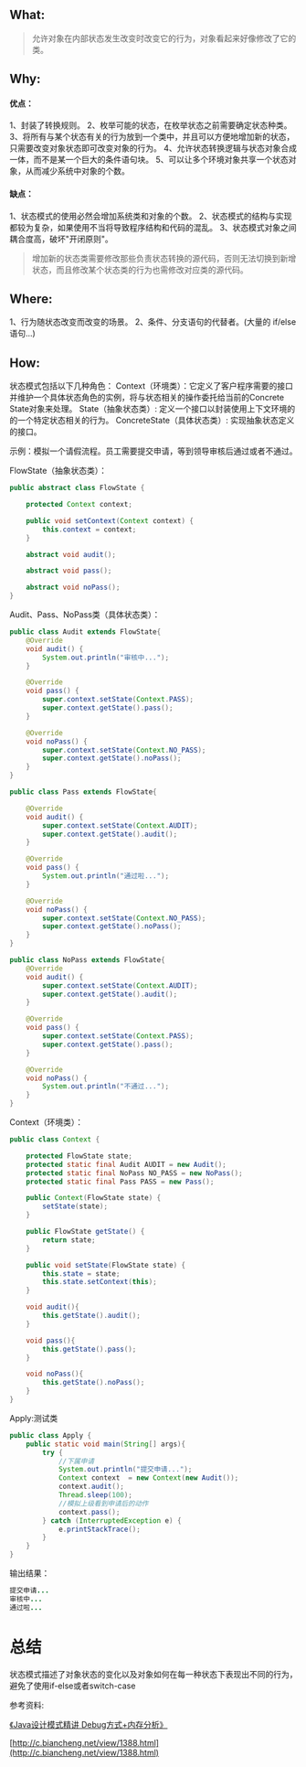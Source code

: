 

## What:

>允许对象在内部状态发生改变时改变它的行为，对象看起来好像修改了它的类。


## Why:
#### 优点：
1、封装了转换规则。 
2、枚举可能的状态，在枚举状态之前需要确定状态种类。 
3、将所有与某个状态有关的行为放到一个类中，并且可以方便地增加新的状态，只需要改变对象状态即可改变对象的行为。 
4、允许状态转换逻辑与状态对象合成一体，而不是某一个巨大的条件语句块。 
5、可以让多个环境对象共享一个状态对象，从而减少系统中对象的个数。

#### 缺点：
1、状态模式的使用必然会增加系统类和对象的个数。 
2、状态模式的结构与实现都较为复杂，如果使用不当将导致程序结构和代码的混乱。 
3、状态模式对象之间耦合度高，破坏"开闭原则"。
>增加新的状态类需要修改那些负责状态转换的源代码，否则无法切换到新增状态，而且修改某个状态类的行为也需修改对应类的源代码。

## Where:
1、行为随状态改变而改变的场景。 
2、条件、分支语句的代替者。(大量的 if/else 语句...)

## How:

状态模式包括以下几种角色：
Context（环境类）：它定义了客户程序需要的接口并维护一个具体状态角色的实例，将与状态相关的操作委托给当前的Concrete State对象来处理。
State（抽象状态类）: 定义一个接口以封装使用上下文环境的的一个特定状态相关的行为。
ConcreteState（具体状态类）: 实现抽象状态定义的接口。

示例：模拟一个请假流程。员工需要提交申请，等到领导审核后通过或者不通过。

FlowState（抽象状态类）：
```java
public abstract class FlowState {

    protected Context context;

    public void setContext(Context context) {
        this.context = context;
    }

    abstract void audit();

    abstract void pass();

    abstract void noPass();
}

```

Audit、Pass、NoPass类（具体状态类）：
```java
public class Audit extends FlowState{
    @Override
    void audit() {
        System.out.println("审核中...");
    }

    @Override
    void pass() {
        super.context.setState(Context.PASS);
        super.context.getState().pass();
    }

    @Override
    void noPass() {
        super.context.setState(Context.NO_PASS);
        super.context.getState().noPass();
    }
}

public class Pass extends FlowState{

    @Override
    void audit() {
        super.context.setState(Context.AUDIT);
        super.context.getState().audit();
    }

    @Override
    void pass() {
        System.out.println("通过啦...");
    }

    @Override
    void noPass() {
        super.context.setState(Context.NO_PASS);
        super.context.getState().noPass();
    }
}

public class NoPass extends FlowState{
    @Override
    void audit() {
        super.context.setState(Context.AUDIT);
        super.context.getState().audit();
    }

    @Override
    void pass() {
        super.context.setState(Context.PASS);
        super.context.getState().pass();
    }

    @Override
    void noPass() {
        System.out.println("不通过...");
    }
}
```
Context（环境类）：
```java
public class Context {

    protected FlowState state;
    protected static final Audit AUDIT = new Audit();
    protected static final NoPass NO_PASS = new NoPass();
    protected static final Pass PASS = new Pass();

    public Context(FlowState state) {
        setState(state);
    }

    public FlowState getState() {
        return state;
    }

    public void setState(FlowState state) {
        this.state = state;
        this.state.setContext(this);
    }

    void audit(){
        this.getState().audit();
    }

    void pass(){
        this.getState().pass();
    }

    void noPass(){
        this.getState().noPass();
    }
}
```


Apply:测试类
```java
public class Apply {
    public static void main(String[] args){
        try {
            //下属申请
            System.out.println("提交申请...");
            Context context  = new Context(new Audit());
            context.audit();
            Thread.sleep(100);
            //模拟上级看到申请后的动作
            context.pass();
        } catch (InterruptedException e) {
            e.printStackTrace();
        }
    }
}
```
输出结果：
```java
提交申请...
审核中...
通过啦...
```


# 总结
状态模式描述了对象状态的变化以及对象如何在每一种状态下表现出不同的行为，避免了使用if-else或者switch-case



参考资料:

[《Java设计模式精讲 Debug方式+内存分析》](https://coding.imooc.com/class/270.html)

[http://c.biancheng.net/view/1388.html](http://c.biancheng.net/view/1388.html)